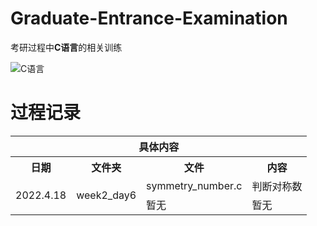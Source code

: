 # Graduate-Entrance-Examination

考研过程中**C语言**的相关训练

![C语言](https://gimg2.baidu.com/image_search/src=http%3A%2F%2Fpic4.zhimg.com%2Fv2-410e3a519103c59934daff1a1f1dcc57_180x120.jpg&refer=http%3A%2F%2Fpic4.zhimg.com&app=2002&size=f9999,10000&q=a80&n=0&g=0n&fmt=auto?sec=1652924850&t=107615f4bd8c4254ad1f8be5a3065ad0 "CProgramming")

# 过程记录

<table>
    <tr>
    	<th colspan="4">具体内容</th>
    </tr>
    <tr> 
    	<th>日期</th>
        <th>文件夹</th>
        <th>文件</th>
        <th>内容</th>
    </tr>
    <tr> 
    	<td rowspan="2">2022.4.18</td>
        <td rowspan="2">week2_day6</td>
        <td>symmetry_number.c</td>
        <td>判断对称数</td>
    </tr>
    <tr> 
    	<td>暂无</td>
        <td>暂无</td>
    </tr>
</table>
